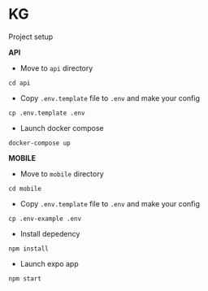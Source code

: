 # KG

Project setup

**API**

- Move to ```api``` directory
```
cd api
```

- Copy ```.env.template``` file to ```.env``` and make your config
```
cp .env.template .env
```

- Launch docker compose
```
docker-compose up
```

**MOBILE**

- Move to ```mobile``` directory
```
cd mobile
```

- Copy ```.env.template``` file to ```.env``` and make your config
```
cp .env-example .env
```

- Install depedency
```
npm install
```

- Launch expo app
```
npm start
```